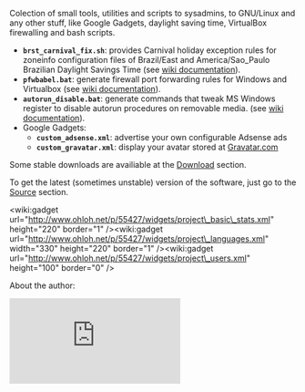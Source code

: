 Colection of small tools, utilities and scripts to sysadmins, to GNU/Linux and any other stuff, like Google Gadgets, daylight saving time, VirtualBox firewalling and bash scripts.
  * **`brst_carnival_fix.sh`**: provides Carnival holiday exception rules for zoneinfo configuration files of Brazil/East and America/Sao\_Paulo Brazilian Daylight Savings Time (see [wiki documentation](BRST_CARNIVAL_FIX_Documentation.md)).
  * **`pfwbabel.bat`**: generate firewall port forwarding rules for Windows and Virtualbox (see [wiki documentation](PFWBABEL_Documentation.md)).
  * **`autorun_disable.bat`**: generate commands that tweak MS Windows register to disable autorun procedures on removable media. (see [wiki documentation](AUTORUN_DISABLE_Documentation.md)).
  * Google Gadgets:
    * **`custom_adsense.xml`**: advertise your own configurable Adsense ads
    * **`custom_gravatar.xml`**: display your avatar stored at [Gravatar.com](http://www.gravatar.com)

Some stable downloads are availiable at the [Download](http://code.google.com/p/buncha-toolz/downloads) section.

To get the latest (sometimes unstable) version of the software, just go to the [Source](http://code.google.com/p/buncha-toolz/source/browse/trunk) section.

&lt;wiki:gadget url="http://www.ohloh.net/p/55427/widgets/project\_basic\_stats.xml" height="220"  border="1" /&gt;&lt;wiki:gadget url="http://www.ohloh.net/p/55427/widgets/project\_languages.xml" width="330" height="220" border="1" /&gt;&lt;wiki:gadget url="http://www.ohloh.net/p/55427/widgets/project\_users.xml" height="100"  border="0" /&gt;

About the author:

[![](http://www.gravatar.com/avatar.php?gravatar_id=3e6c684a53dfcf022d0d8f91c3b80fe1&rating=PG&size=56&default=http%3a%2f%2fwww.ohloh.net%2fimages%2fanon%2fanon80.gif)](http://www.worm.sh)